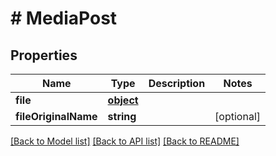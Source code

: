 # # MediaPost

## Properties

Name | Type | Description | Notes
------------ | ------------- | ------------- | -------------
**file** | [**object**](.md) |  | 
**fileOriginalName** | **string** |  | [optional] 

[[Back to Model list]](../../README.md#documentation-for-models) [[Back to API list]](../../README.md#documentation-for-api-endpoints) [[Back to README]](../../README.md)


